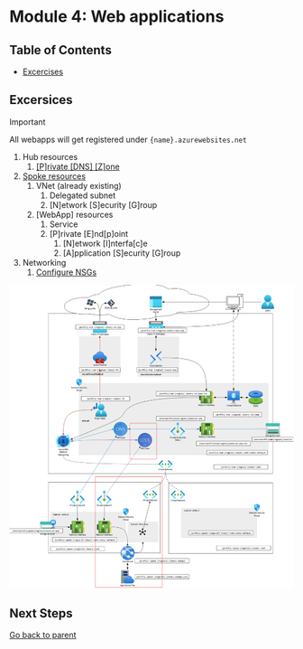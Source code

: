 # Module 4: Web applications

## Table of Contents

- [Excercises](#excercises)

## Excersices

> [!IMPORTANT]
> All webapps will get registered under `{name}.azurewebsites.net`

1. Hub resources
   1. [[P]rivate [DNS] [Z]one](./hub/pdnsz.md)
1. [Spoke resources](./spoke/README.md)
   1. VNet (already existing)
      1. Delegated subnet
      1. [N]etwork [S]ecurity [G]roup
   1. [WebApp] resources
      1. Service
      1. [P]rivate [E]nd[p]oint
         1. [N]etwork [I]nterfa[c]e
         1. [A]pplication [S]ecurity [G]roup
1. Networking
   1. [Configure NSGs](./nsg.md)

![Diagram](../../../assets/img/azure/solution/diagrams/04.png)

## Next Steps

[Go back to parent](../README.md)
